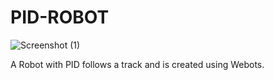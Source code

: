 # PID-ROBOT
![Screenshot (1)](https://github.com/Faizul-Kabir/PID-ROBOT/assets/142076035/39e25f06-4797-4d14-b570-ba1d5b4796b7)

A Robot with PID follows a track and is created using Webots.



